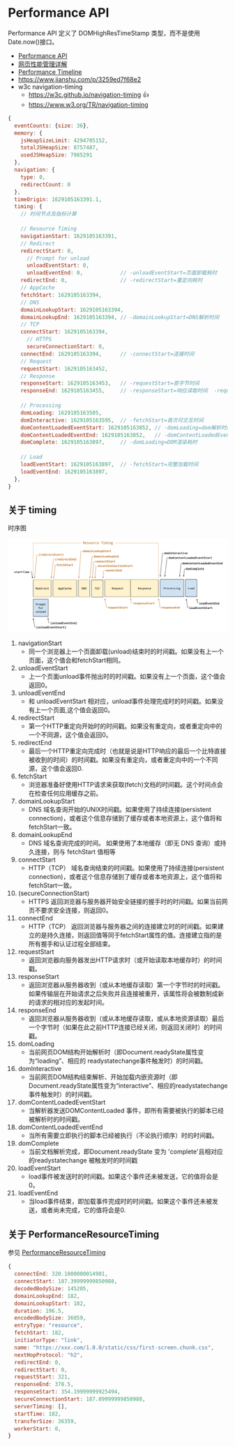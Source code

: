 # Performance API

Performance API 定义了 DOMHighResTimeStamp 类型，而不是使用 Date.now()接口。

- [Performance API](https://developer.mozilla.org/zh-CN/docs/Web/API/Performance_API)
- [网页性能管理详解](http://www.ruanyifeng.com/blog/2015/09/web-page-performance-in-depth.html)
- [Performance Timeline](https://developer.mozilla.org/zh-CN/docs/Web/API/Performance_Timeline)
- https://www.jianshu.com/p/3259ed7f68e2
- w3c navigation-timing
  - https://w3c.github.io/navigation-timing 👍
  - https://www.w3.org/TR/navigation-timing

```js
{
  eventCounts: {size: 36},
  memory: {
    jsHeapSizeLimit: 4294705152,
    totalJSHeapSize: 8757487,
    usedJSHeapSize: 7985291
  },
  navigation: {
    type: 0,
    redirectCount: 0
  },
  timeOrigin: 1629105163391.1,
  timing: {
    // 时间节点及指标计算

    // Resource Timing
    navigationStart: 1629105163391,
    // Redirect
    redirectStart: 0,
      // Prompt for unload
      unloadEventStart: 0,
      unloadEventEnd: 0,            // -unloadEventStart=页面卸载耗时
    redirectEnd: 0,                 // -redirectStart=重定向耗时
    // AppCache
    fetchStart: 1629105163394,
    // DNS
    domainLookupStart: 1629105163394,
    domainLookupEnd: 1629105163394, // -domainLookupStart=DNS解析时间
    // TCP
    connectStart: 1629105163394,
      // HTTPS
      secureConnectionStart: 0,
    connectEnd: 1629105163394,      // -connectStart=连接时间
    // Request
    requestStart: 1629105163452,
    // Response
    responseStart: 1629105163453,   // -requestStart=首字节时间
    responseEnd: 1629105163455,     // -responseStart=响应读取时间  -requestStart=请求耗时

    // Processing
    domLoading: 1629105163505,
    domInteractive: 1629105163595,  // -fetchStart=首次可交互时间
    domContentLoadedEventStart: 1629105163852, // -domLoading=dom解析时间
    domContentLoadedEventEnd: 1629105163852,   // -domContentLoadedEventStart=脚本执行时间
    domComplete: 1629105163897,     // -domLoading=DOM渲染耗时

    // Load
    loadEventStart: 1629105163897,  // -fetchStart=完整加载时间
    loadEventEnd: 1629105163897,
  },
}
```

## 关于 timing

时序图

![navigation-timing](./../img/timestamp-diagram.svg)

1. navigationStart
    - 同一个浏览器上一个页面卸载(unload)结束时的时间戳。如果没有上一个页面，这个值会和fetchStart相同。
2. unloadEventStart
    - 上一个页面unload事件抛出时的时间戳。如果没有上一个页面，这个值会返回0。
3. unloadEventEnd
    - 和 unloadEventStart 相对应，unload事件处理完成时的时间戳。如果没有上一个页面,这个值会返回0。
4. redirectStart
    - 第一个HTTP重定向开始时的时间戳。如果没有重定向，或者重定向中的一个不同源，这个值会返回0。
5. redirectEnd
    - 最后一个HTTP重定向完成时（也就是说是HTTP响应的最后一个比特直接被收到的时间）的时间戳。如果没有重定向，或者重定向中的一个不同源，这个值会返回0.
6. fetchStart
    - 浏览器准备好使用HTTP请求来获取(fetch)文档的时间戳。这个时间点会在检查任何应用缓存之前。
7. domainLookupStart
    - DNS 域名查询开始的UNIX时间戳。如果使用了持续连接(persistent connection)，或者这个信息存储到了缓存或者本地资源上，这个值将和fetchStart一致。
8. domainLookupEnd
    - DNS 域名查询完成的时间。 如果使用了本地缓存（即无 DNS 查询）或持久连接，则与 fetchStart 值相等
9. connectStart
    - HTTP（TCP） 域名查询结束的时间戳。如果使用了持续连接(persistent connection)，或者这个信息存储到了缓存或者本地资源上，这个值将和 fetchStart一致。
10. (secureConnectionStart)
    - HTTPS 返回浏览器与服务器开始安全链接的握手时的时间戳。如果当前网页不要求安全连接，则返回0。
11. connectEnd
    - HTTP（TCP） 返回浏览器与服务器之间的连接建立时的时间戳。如果建立的是持久连接，则返回值等同于fetchStart属性的值。连接建立指的是所有握手和认证过程全部结束。
12. requestStart
    - 返回浏览器向服务器发出HTTP请求时（或开始读取本地缓存时）的时间戳。
13. responseStart
    - 返回浏览器从服务器收到（或从本地缓存读取）第一个字节时的时间戳。如果传输层在开始请求之后失败并且连接被重开，该属性将会被数制成新的请求的相对应的发起时间。
14. responseEnd
    - 返回浏览器从服务器收到（或从本地缓存读取，或从本地资源读取）最后一个字节时（如果在此之前HTTP连接已经关闭，则返回关闭时）的时间戳。
15. domLoading
    - 当前网页DOM结构开始解析时（即Document.readyState属性变为“loading”、相应的 readystatechange事件触发时）的时间戳。
16. domInteractive
    - 当前网页DOM结构结束解析、开始加载内嵌资源时（即Document.readyState属性变为“interactive”、相应的readystatechange事件触发时）的时间戳。
17. domContentLoadedEventStart
    - 当解析器发送DOMContentLoaded 事件，即所有需要被执行的脚本已经被解析时的时间戳。
18. domContentLoadedEventEnd
    - 当所有需要立即执行的脚本已经被执行（不论执行顺序）时的时间戳。
19. domComplete
    - 当前文档解析完成，即Document.readyState 变为 'complete'且相对应的readystatechange 被触发时的时间戳
20. loadEventStart
    - load事件被发送时的时间戳。如果这个事件还未被发送，它的值将会是0。
21. loadEventEnd
    - 当load事件结束，即加载事件完成时的时间戳。如果这个事件还未被发送，或者尚未完成，它的值将会是0.


## 关于 PerformanceResourceTiming

参见 [PerformanceResourceTiming](https://developer.mozilla.org/zh-CN/docs/Web/API/PerformanceResourceTiming)

```js
{
  connectEnd: 320.1000000014901,
  connectStart: 187.39999999850988,
  decodedBodySize: 145205,
  domainLookupEnd: 182,
  domainLookupStart: 182,
  duration: 196.5,
  encodedBodySize: 36059,
  entryType: "resource",
  fetchStart: 182,
  initiatorType: "link",
  name: "https://xxx.com/1.0.0/static/css/first-screen.chunk.css",
  nextHopProtocol: "h2",
  redirectEnd: 0,
  redirectStart: 0,
  requestStart: 321,
  responseEnd: 378.5,
  responseStart: 354.19999999925494,
  secureConnectionStart: 187.89999999850988,
  serverTiming: [],
  startTime: 182,
  transferSize: 36359,
  workerStart: 0,
}
```
